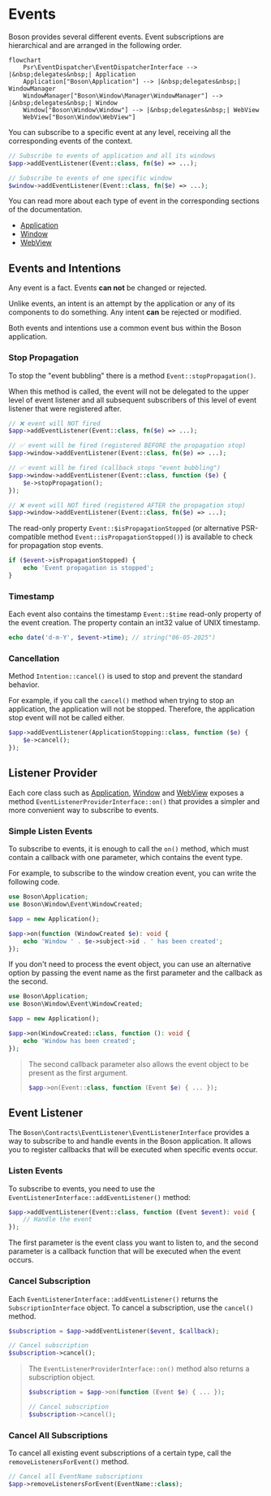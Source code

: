 # Events

Boson provides several different events. Event subscriptions are hierarchical 
and are arranged in the following order.

```mermaid
flowchart
    Psr\EventDispatcher\EventDispatcherInterface --> |&nbsp;delegates&nbsp;| Application
    Application["Boson\Application"] --> |&nbsp;delegates&nbsp;| WindowManager
    WindowManager["Boson\Window\Manager\WindowManager"] --> |&nbsp;delegates&nbsp;| Window
    Window["Boson\Window\Window"] --> |&nbsp;delegates&nbsp;| WebView
    WebView["Boson\Window\WebView"]
```

You can subscribe to a specific event at any level, receiving all the 
corresponding events of the context.

```php
// Subscribe to events of application and all its windows
$app->addEventListener(Event::class, fn($e) => ...);

// Subscribe to events of one specific window
$window->addEventListener(Event::class, fn($e) => ...);
```

You can read more about each type of event in the corresponding
sections of the documentation.

- [Application](../03.application/application-events.md)
- [Window](../04.window/window-events.md)
- [WebView](../05.webview/webview-events.md)

## Events and Intentions

Any event is a fact. Events **can not** be changed or rejected. 

Unlike events, an intent is an attempt by the application or any of its 
components to do something. Any intent **can** be rejected or modified.

Both events and intentions use a common event bus within 
the Boson application.

### Stop Propagation


To stop the "event bubbling" there is a method `Event::stopPropagation()`.

When this method is called, the event will not be delegated to the upper level 
of event listener and all subsequent subscribers of this level of event listener
that were registered after.

```php
// ❌ event will NOT fired
$app->addEventListener(Event::class, fn($e) => ...);

// ✅ event will be fired (registered BEFORE the propagation stop)
$app->window->addEventListener(Event::class, fn($e) => ...);

// ✅ event will be fired (callback stops "event bubbling")
$app->window->addEventListener(Event::class, function ($e) {
    $e->stopPropagation();
});

// ❌ event will NOT fired (registered AFTER the propagation stop)
$app->window->addEventListener(Event::class, fn($e) => ...);
```

The read-only property `Event::$isPropagationStopped` (or alternative 
PSR-compatible method `Event::isPropagationStopped()`) is available to check 
for propagation stop events.

```php
if ($event->isPropagationStopped) {
    echo 'Event propagation is stopped';
}
```

### Timestamp


Each event also contains the timestamp `Event::$time` read-only property 
of the event creation. The property contain an int32 value of UNIX timestamp.

```php
echo date('d-m-Y', $event->time); // string("06-05-2025")
```

### Cancellation


Method `Intention::cancel()` is used to stop and prevent the standard behavior.

For example, if you call the `cancel()` method when trying to stop an 
application, the application will not be stopped. Therefore, the application 
stop event will not be called either.

```php
$app->addEventListener(ApplicationStopping::class, function ($e) {
    $e->cancel();
});
```

## Listener Provider

Each core class such as [Application](../03.application-apis/application.md),
[Window](../04.window-apis/window.md) and [WebView](../05.webview-apis/webview.md) exposes a 
method `EventListenerProviderInterface::on()` that 
provides a simpler and more convenient way to subscribe to events.

### Simple Listen Events

To subscribe to events, it is enough to call the `on()` method, which must 
contain a callback with one parameter, which contains the event type.

For example, to subscribe to the window creation event, you can write 
the following code.

```php
use Boson\Application;
use Boson\Window\Event\WindowCreated;

$app = new Application();

$app->on(function (WindowCreated $e): void {
    echo 'Window ' . $e->subject->id . ' has been created';
});
```

If you don't need to process the event object, you can use an alternative 
option by passing the event name as the first parameter and the callback 
as the second.

```php
use Boson\Application;
use Boson\Window\Event\WindowCreated;

$app = new Application();

$app->on(WindowCreated::class, function (): void {
    echo 'Window has been created';
});
```

> The second callback parameter also allows the event object to be present 
> as the first argument.
> 
> ```php
> $app->on(Event::class, function (Event $e) { ... });
> ```


## Event Listener

The `Boson\Contracts\EventListener\EventListenerInterface` provides a way to 
subscribe to and handle events in the Boson application. It allows you to 
register callbacks that will be executed when specific events occur.

### Listen Events

To subscribe to events, you need to use the 
`EventListenerInterface::addEventListener()` method:

```php
$app->addEventListener(Event::class, function (Event $event): void {
    // Handle the event
});
```

The first parameter is the event class you want to listen to, and the second 
parameter is a callback function that will be executed when the event occurs.

### Cancel Subscription

Each `EventListenerInterface::addEventListener()` returns the 
`SubscriptionInterface` object. To cancel a subscription, 
use the `cancel()` method.

```php
$subscription = $app->addEventListener($event, $callback);

// Cancel subscription
$subscription->cancel();
```

> The `EventListenerProviderInterface::on()` method also returns 
> a subscription object.
> 
> ```php
> $subscription = $app->on(function (Event $e) { ... });
> 
> // Cancel subscription
> $subscription->cancel();
> ```


### Cancel All Subscriptions

To cancel all existing event subscriptions of a certain type, 
call the `removeListenersForEvent()` method.

```php
// Cancel all EventName subscriptions
$app->removeListenersForEvent(EventName::class);
```